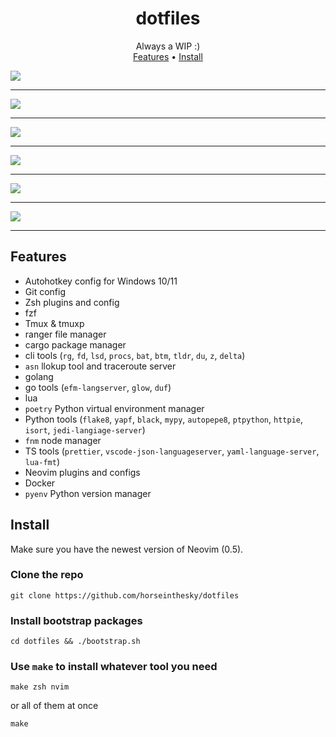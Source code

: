 <h1 align="center">dotfiles</h1>
<div align="center">Always a WIP :)</div>

<div align="center">
	<a href="https://github.com/horseinthesky/dotfiles/#features">Features</a>
  <span> • </span>
	<a href="https://github.com/horseinthesky/dotfiles/#install">Install</a>
</div>

<img src ="https://raw.githubusercontent.com/horseinthes/dotfiles/master/media/nvim.png"><hr>
<img src ="https://raw.githubusercontent.com/horseinthes/dotfiles/master/media/lsp.png"><hr>
<img src ="https://raw.githubusercontent.com/horseinthes/dotfiles/master/media/telescope.png"><hr>
<img src ="https://raw.githubusercontent.com/horseinthes/dotfiles/master/media/zsh.png"><hr>
<img src ="https://raw.githubusercontent.com/horseinthes/dotfiles/master/media/rg.png"><hr>
<img src ="https://raw.githubusercontent.com/horseinthes/dotfiles/master/media/fd.png"><hr>

## Features

- Autohotkey config for Windows 10/11
- Git config
- Zsh plugins and config
- fzf
- Tmux & tmuxp
- ranger file manager
- cargo package manager
- cli tools (`rg`, `fd`, `lsd`, `procs`, `bat`, `btm`, `tldr`, `du`, `z`, `delta`)
- `asn` llokup tool and traceroute server
- golang
- go tools (`efm-langserver`, `glow`, `duf`)
- lua
- `poetry` Python virtual environment manager
- Python tools (`flake8`, `yapf`, `black`, `mypy`, `autopepe8`, `ptpython`, `httpie`, `isort`, `jedi-langiage-server`)
- `fnm` node manager
- TS tools (`prettier`, `vscode-json-languageserver`, `yaml-language-server`, `lua-fmt`)
- Neovim plugins and configs
- Docker
- `pyenv` Python version manager

## Install

Make sure you have the newest version of Neovim (0.5).

### Clone the repo

```
git clone https://github.com/horseinthesky/dotfiles
```

### Install bootstrap packages

```
cd dotfiles && ./bootstrap.sh
```

### Use `make` to install whatever tool you need

```
make zsh nvim
```

or all of them at once
```
make
```
